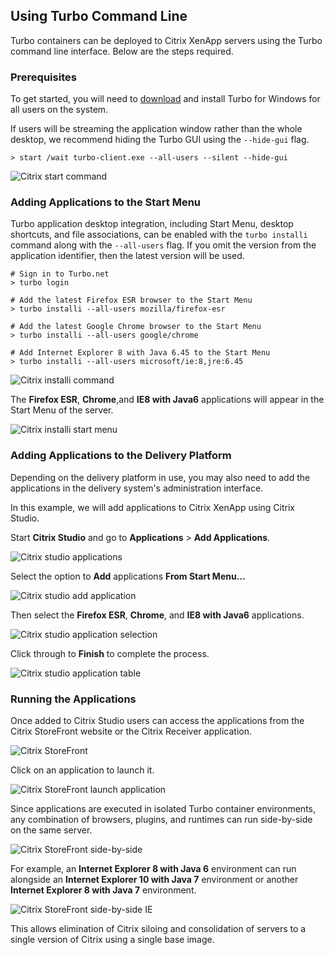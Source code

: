 ## Using Turbo Command Line

Turbo containers can be deployed to Citrix XenApp servers using the Turbo command line interface. Below are the steps required.

### Prerequisites

To get started, you will need to [download](https://turbo.net/download) and install Turbo for Windows for all users on the system.

If users will be streaming the application window rather than the whole desktop, we recommend hiding the Turbo GUI using the `--hide-gui` flag.

```
> start /wait turbo-client.exe --all-users --silent --hide-gui
```

![Citrix start command](https://hub.turbo.net/images/docs/citrix2.png)

### Adding Applications to the Start Menu

Turbo application desktop integration, including Start Menu, desktop shortcuts, and file associations, can be enabled with the `turbo installi` command along with the `--all-users` flag. If you omit the version from the application identifier, then the latest version will be used.

```
# Sign in to Turbo.net
> turbo login

# Add the latest Firefox ESR browser to the Start Menu
> turbo installi --all-users mozilla/firefox-esr

# Add the latest Google Chrome browser to the Start Menu
> turbo installi --all-users google/chrome

# Add Internet Explorer 8 with Java 6.45 to the Start Menu
> turbo installi --all-users microsoft/ie:8,jre:6.45
```

![Citrix installi command](https://hub.turbo.net/images/docs/citrix3.png)

The **Firefox ESR**, **Chrome**,and **IE8 with Java6** applications will appear in the Start Menu of the server.

![Citrix installi start menu](https://hub.turbo.net/images/docs/citrix4.png)

### Adding Applications to the Delivery Platform

Depending on the delivery platform in use, you may also need to add the applications in the delivery system's administration interface.

In this example, we will add applications to Citrix XenApp using Citrix Studio.

Start **Citrix Studio** and go to **Applications** &gt; **Add Applications**.

![Citrix studio applications](https://hub.turbo.net/images/docs/citrix5.png)

Select the option to **Add** applications **From Start Menu...**

![Citrix studio add application](https://hub.turbo.net/images/docs/citrix6.png)

Then select the **Firefox ESR**, **Chrome**, and **IE8 with Java6** applications.

![Citrix studio application selection](https://hub.turbo.net/images/docs/citrix7.png)

Click through to **Finish** to complete the process.

![Citrix studio application table](https://hub.turbo.net/images/docs/citrix8.png)

### Running the Applications

Once added to Citrix Studio users can access the applications from the Citrix StoreFront website or the Citrix Receiver application.

![Citrix StoreFront](https://hub.turbo.net/images/docs/citrix9.png)

Click on an application to launch it.

![Citrix StoreFront launch application](https://hub.turbo.net/images/docs/citrix10.png)

Since applications are executed in isolated Turbo container environments, any combination of browsers, plugins, and runtimes can run side-by-side on the same server.

![Citrix StoreFront side-by-side](https://hub.turbo.net/images/docs/citrix11.png)

For example, an **Internet Explorer 8 with Java 6** environment can run alongside an **Internet Explorer 10 with Java 7** environment or another **Internet Explorer 8 with Java 7** environment.

![Citrix StoreFront side-by-side IE](https://hub.turbo.net/images/docs/citrix12.png)

This allows elimination of Citrix siloing and consolidation of servers to a single version of Citrix using a single base image.

